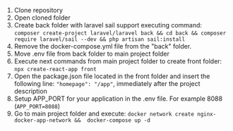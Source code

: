 1. Clone repository
2. Open cloned folder
3. Create back folder with laravel sail support executing command: 
`composer create-project laravel/laravel back && cd back && composer require laravel/sail --dev && php artisan sail:install`
4. Remove the docker-compose.yml file from the "back" folder.
5. Move .env file from back folder to main project folder
5. Execute next commands from main project folder to create front folder: `npx create-react-app front`
6. Open the package.json file located in the front folder and insert the following line: `"homepage": "/app"`, immediately after the project description
7. Setup APP_PORT for your application in the .env file. For example 8088 (`APP_PORT=8088`)
8. Go to main project folder and execute: `docker network create nginx-docker-app-network &&  docker-compose up -d`
